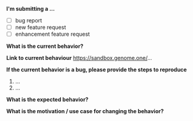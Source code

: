 **I'm submitting a ...**
  - [ ] bug report
  - [ ] new feature request
  - [ ] enhancement feature request

**What is the current behavior?**



**Link to current behaviour**
https://sandbox.genome.one/...



**If the current behavior is a bug, please provide the steps to reproduce**
1. ...
2. ...


**What is the expected behavior?**



**What is the motivation / use case for changing the behavior?**




